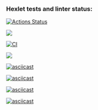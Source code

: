 ### Hexlet tests and linter status:
[![Actions Status](https://github.com/mihaska1/php-project-lvl1/workflows/hexlet-check/badge.svg)](https://github.com/mihaska1/php-project-lvl1/actions)

<a href="https://codeclimate.com/github/codeclimate/codeclimate/maintainability"><img src="https://api.codeclimate.com/v1/badges/a99a88d28ad37a79dbf6/maintainability" /></a>

[![CI](https://github.com/mihaska1/php-project-lvl1/actions/workflows/Test.yml/badge.svg?branch=main)](https://github.com/mihaska1/php-project-lvl1/actions/workflows/Test.yml)

<a href="https://asciinema.org/a/JldnjDhanLQL7TMRqUq0QoezF" target="_blank"><img src="https://asciinema.org/a/JldnjDhanLQL7TMRqUq0QoezF.svg" /></a>

[![asciicast](https://asciinema.org/a/QAcmWd8I7YHeG7agQAenrM4j9.svg)](https://asciinema.org/a/QAcmWd8I7YHeG7agQAenrM4j9)

[![asciicast](https://asciinema.org/a/fAbKgal6W0UlNzsEpdlvKxNUF.svg)](https://asciinema.org/a/fAbKgal6W0UlNzsEpdlvKxNUF)

[![asciicast](https://asciinema.org/a/PVFOFNifvDWEqY6WkZZQZi7pp.svg)](https://asciinema.org/a/PVFOFNifvDWEqY6WkZZQZi7pp)

[![asciicast](https://asciinema.org/a/ZHekw015D1fMYpoQEDJJovIa3.svg)](https://asciinema.org/a/ZHekw015D1fMYpoQEDJJovIa3)
